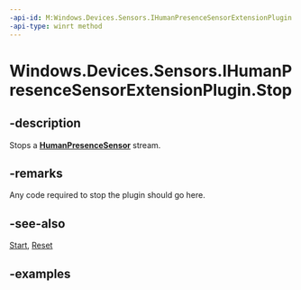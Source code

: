```yaml
---
-api-id: M:Windows.Devices.Sensors.IHumanPresenceSensorExtensionPlugin.Stop
-api-type: winrt method
---
```


# Windows.Devices.Sensors.IHumanPresenceSensorExtensionPlugin.Stop

<!--
public void Stop ();
-->

## -description

Stops a **[HumanPresenceSensor](humanpresencesensor.md)** stream.

## -remarks

Any code required to stop the plugin should go here.

## -see-also

[Start](ihumanpresencesensorextensionplugin_start_1587696324.md), [Reset](ihumanpresencesensorextensionplugin_reset_1636126115.md)

## -examples

